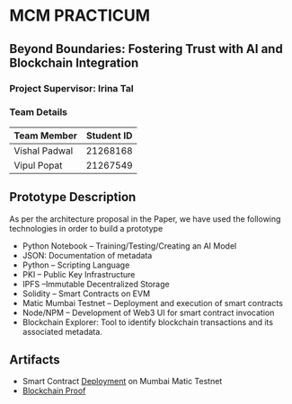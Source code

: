# MCM PRACTICUM

## Beyond Boundaries: Fostering Trust with AI and Blockchain Integration

### Project Supervisor: Irina Tal
### Team Details
| Team Member   | Student ID    |
|-------------|-------------|
| Vishal Padwal | 21268168 |
| Vipul Popat | 21267549 |


## Prototype Description

As per the architecture proposal in the Paper, we have used the following technologies in order to build a prototype
- Python Notebook – Training/Testing/Creating an AI Model
- JSON: Documentation of metadata
- Python – Scripting Language
- PKI – Public Key Infrastructure
- IPFS –Immutable Decentralized Storage
- Solidity – Smart Contracts on EVM
- Matic Mumbai Testnet – Deployment and execution of smart contracts
- Node/NPM – Development of Web3 UI for smart contract invocation
- Blockchain Explorer: Tool to identify blockchain transactions and its associated metadata.

## Artifacts
- Smart Contract [Deployment](https://mumbai.polygonscan.com/txs?a=0x9C9399f27F0F56B6498aE5C584b815cAA3943bc8) on Mumbai Matic Testnet
- [Blockchain Proof](https://mumbai.polygonscan.com/tx/0x793eeb353548f73058f654c2818c7c9c05c4f6a45b203f58457c2d3563a801c0)
